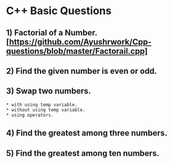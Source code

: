 # C++ Basic Questions

## 1) Factorial of a Number. [https://github.com/Ayushrwork/Cpp-questions/blob/master/Factorail.cpp]

## 2) Find the given number is even or odd.

## 3) Swap two numbers.

    * with using temp variable.
    * without using temp variable.
    * using operators.

## 4) Find the greatest among three numbers.

## 5) Find the greatest among ten numbers.

